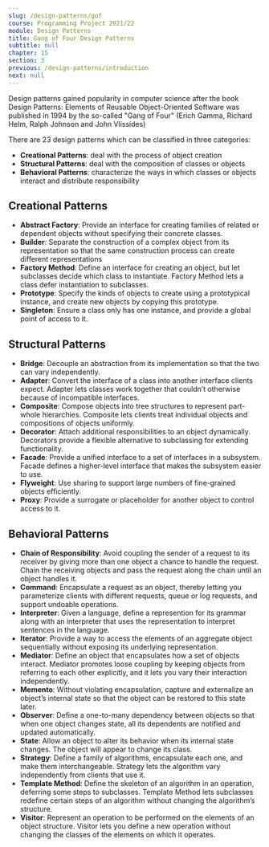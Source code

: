 ```yaml
---
slug: /design-patterns/gof
course: Programming Project 2021/22
module: Design Patterns
title: Gang of Four Design Patterns
subtitle: null
chapter: 15
section: 3
previous: /design-patterns/introduction
next: null
---
```


Design patterns gained popularity in computer science after the book Design Patterns: Elements of Reusable Object-Oriented Software was published in 1994 by the so-called "Gang of Four" (Erich Gamma, Richard Helm, Ralph Johnson and John Vlissides)

There are 23 design patterns which can be classified in three categories: 
- **Creational Patterns**: deal with the process of object creation
- **Structural Patterns**: deal with the composition of classes or objects
- **Behavioral Patterns**: characterize the ways in which classes or objects interact and distribute responsibility

## Creational Patterns

- **Abstract Factory**: Provide an interface for creating families of related or dependent objects without specifying their concrete classes.
- **Builder**: Separate the construction of a complex object from its representation so that the same construction process can create different representations
- **Factory Method**: Define an interface for creating an object, but let subclasses decide which class to instantiate. Factory Method lets a class defer instantiation to subclasses.
- **Prototype**: Specify the kinds of objects to create using a prototypical instance, and create new objects by copying this prototype.
- **Singleton**: Ensure a class only has one instance, and provide a global point of access to it.

## Structural Patterns

- **Bridge**: Decouple an abstraction from its implementation so that the two can vary independently.
- **Adapter**: Convert the interface of a class into another interface clients expect. Adapter lets classes work together that couldn’t otherwise because of incompatible interfaces.
- **Composite**: Compose objects into tree structures to represent part-whole hierarchies. Composite lets clients treat individual objects and compositions of objects uniformly.
- **Decorator**: Attach additional responsibilities to an object dynamically. Decorators provide a flexible alternative to subclassing for extending functionality.
- **Facade**: Provide a unified interface to a set of interfaces in a subsystem. Facade defines a higher-level interface that makes the subsystem easier to use.
- **Flyweight**: Use sharing to support large numbers of fine-grained objects efficiently.
- **Proxy**: Provide a surrogate or placeholder for another object to control access to it.

## Behavioral Patterns

- **Chain of Responsibility**: Avoid coupling the sender of a request to its receiver by giving more than one object a chance to handle the request. Chain the receiving objects and pass the request along the chain until an object handles it.
- **Command**: Encapsulate a request as an object, thereby letting you parameterize clients with different requests, queue or log requests, and support undoable operations.
- **Interpreter**: Given a language, define a represention for its grammar along with an interpreter that uses the representation to interpret sentences in the language.
- **Iterator**: Provide a way to access the elements of an aggregate object sequentially without exposing its underlying representation.
- **Mediator**: Define an object that encapsulates how a set of objects interact. Mediator promotes loose coupling by keeping objects from referring to each other explicitly, and it lets you vary their interaction independently.
- **Memento**: Without violating encapsulation, capture and externalize an object’s internal state so that the object can be restored to this state later.
- **Observer**: Define a one-to-many dependency between objects so that when one object changes state, all its dependents are notified and updated automatically.
- **State**: Allow an object to alter its behavior when its internal state changes. The object will appear to change its class.
- **Strategy**: Define a family of algorithms, encapsulate each one, and make them interchangeable. Strategy lets the algorithm vary independently from clients that use it.
- **Template Method**: Define the skeleton of an algorithm in an operation, deferring some steps to subclasses. Template Method lets subclasses redefine certain steps of an algorithm without changing the algorithm’s structure.
- **Visitor**: Represent an operation to be performed on the elements of an object structure. Visitor lets you define a new operation without changing the classes of the elements on which it operates.


